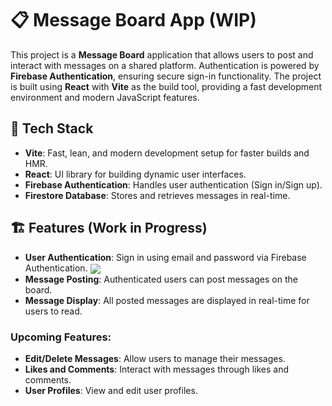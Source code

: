 # 📋 Message Board App (WIP)

This project is a **Message Board** application that allows users to post and interact with messages on a shared platform. Authentication is powered by **Firebase Authentication**, ensuring secure sign-in functionality. The project is built using **React** with **Vite** as the build tool, providing a fast development environment and modern JavaScript features.

## 🚀 Tech Stack
- **Vite**: Fast, lean, and modern development setup for faster builds and HMR.
- **React**: UI library for building dynamic user interfaces.
- **Firebase Authentication**: Handles user authentication (Sign in/Sign up).
- **Firestore Database**: Stores and retrieves messages in real-time.

## 🏗️ Features (Work in Progress)

- **User Authentication**: Sign in using email and password via Firebase Authentication.
  <img align="center" src="https://i.imgur.com/i9GgC7c.png">
- **Message Posting**: Authenticated users can post messages on the board.
- **Message Display**: All posted messages are displayed in real-time for users to read.
  
### Upcoming Features:

- **Edit/Delete Messages**: Allow users to manage their messages.
- **Likes and Comments**: Interact with messages through likes and comments.
- **User Profiles**: View and edit user profiles.

